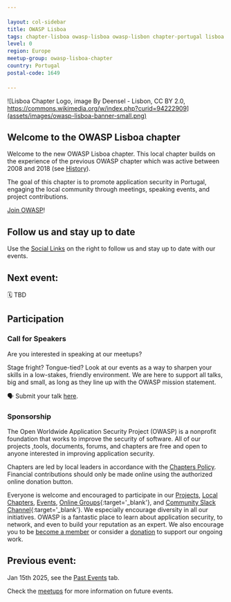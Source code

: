 ```yaml
---

layout: col-sidebar
title: OWASP Lisboa
tags: chapter-lisboa owasp-lisboa owasp-lisbon chapter-portugal lisboa lisbon portugal 
level: 0
region: Europe
meetup-group: owasp-lisboa-chapter
country: Portugal
postal-code: 1649

---
```

<!-- rebuild 1 -->

![Lisboa Chapter Logo, image By Deensel - Lisbon, CC BY 2.0, https://commons.wikimedia.org/w/index.php?curid=94222909](assets/images/owasp-lisboa-banner-small.png)

## Welcome to the OWASP Lisboa chapter

Welcome to the new OWASP Lisboa chapter. This local chapter builds on the experience of the previous OWASP chapter which was active between 2008 and 2018 (see [History](https://owasp.org/www-chapter-lisboa/#div-history)).  

The goal of this chapter is to promote application security in Portugal, engaging the local community through meetings, speaking events, and project contributions.

[Join OWASP](https://owasp.org/membership)!

## Follow us and stay up to date

Use the [Social Links](#social-links) on the right to follow us and stay up to date with our events.

## Next event:

🗓️ TBD

## Participation

### Call for Speakers

Are you interested in speaking at our meetups?

Stage fright? Tongue-tied? Look at our events as a way to sharpen your skills in a low-stakes, friendly environment. We are here to support all talks, big and small, as long as they line up with the OWASP mission statement. 

🗣️ Submit your talk [here](https://forms.gle/mRSwbcAyfe85zvBx8).

### Sponsorship

The Open Worldwide Application Security Project (OWASP) is a nonprofit foundation that works to improve the security of software. All of our projects ,tools, documents, forums, and chapters are free and open to anyone interested in improving application security.

Chapters are led by local leaders in accordance with the [Chapters Policy](/www-policy/operational/chapters). Financial contributions should only be made online using the authorized online donation button.

Everyone is welcome and encouraged to participate in our [Projects](/projects/), [Local Chapters](/chapters/), [Events](/events/), [Online Groups](https://groups.google.com/a/owasp.com/){:target='_blank'}, and [Community Slack Channel](https://owasp.slack.com/){:target='_blank'}. We especially encourage diversity in all our initiatives. OWASP is a fantastic place to learn about application security, to network, and even to build your reputation as an expert. We also encourage you to be [become a member](/membership/) or consider a [donation](/donate/) to support our ongoing work.

## Previous event:

Jan 15th 2025, see the [Past Events](https://owasp.org/www-chapter-lisboa/#div-pastevents) tab.

Check the [meetups](https://owasp.org/www-chapter-lisboa/#div-meetups) for more information on future events.
